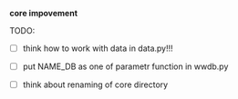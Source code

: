 **core impovement**


TODO:
- [ ] think how to work with data in data.py!!!

- [ ] put NAME\_DB as one of parametr function in wwdb.py
- [ ] think about renaming of core directory
